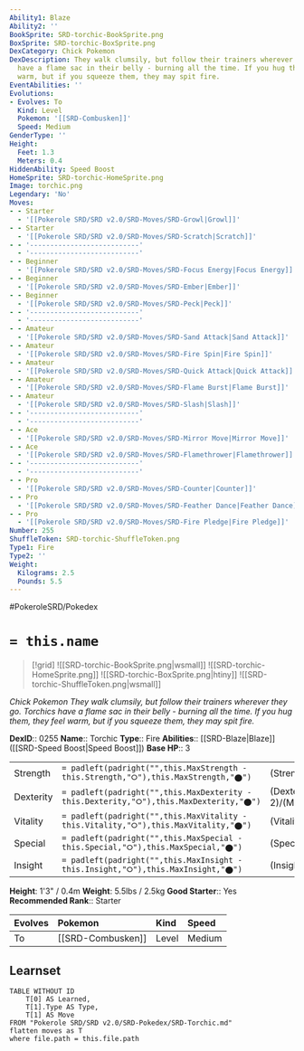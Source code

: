 ```yaml
---
Ability1: Blaze
Ability2: ''
BookSprite: SRD-torchic-BookSprite.png
BoxSprite: SRD-torchic-BoxSprite.png
DexCategory: Chick Pokemon
DexDescription: They walk clumsily, but follow their trainers wherever they go. Torchics
  have a flame sac in their belly - burning all the time. If you hug them, they feel
  warm, but if you squeeze them, they may spit fire.
EventAbilities: ''
Evolutions:
- Evolves: To
  Kind: Level
  Pokemon: '[[SRD-Combusken]]'
  Speed: Medium
GenderType: ''
Height:
  Feet: 1.3
  Meters: 0.4
HiddenAbility: Speed Boost
HomeSprite: SRD-torchic-HomeSprite.png
Image: torchic.png
Legendary: 'No'
Moves:
- - Starter
  - '[[Pokerole SRD/SRD v2.0/SRD-Moves/SRD-Growl|Growl]]'
- - Starter
  - '[[Pokerole SRD/SRD v2.0/SRD-Moves/SRD-Scratch|Scratch]]'
- - '---------------------------'
  - '---------------------------'
- - Beginner
  - '[[Pokerole SRD/SRD v2.0/SRD-Moves/SRD-Focus Energy|Focus Energy]]'
- - Beginner
  - '[[Pokerole SRD/SRD v2.0/SRD-Moves/SRD-Ember|Ember]]'
- - Beginner
  - '[[Pokerole SRD/SRD v2.0/SRD-Moves/SRD-Peck|Peck]]'
- - '---------------------------'
  - '---------------------------'
- - Amateur
  - '[[Pokerole SRD/SRD v2.0/SRD-Moves/SRD-Sand Attack|Sand Attack]]'
- - Amateur
  - '[[Pokerole SRD/SRD v2.0/SRD-Moves/SRD-Fire Spin|Fire Spin]]'
- - Amateur
  - '[[Pokerole SRD/SRD v2.0/SRD-Moves/SRD-Quick Attack|Quick Attack]]'
- - Amateur
  - '[[Pokerole SRD/SRD v2.0/SRD-Moves/SRD-Flame Burst|Flame Burst]]'
- - Amateur
  - '[[Pokerole SRD/SRD v2.0/SRD-Moves/SRD-Slash|Slash]]'
- - '---------------------------'
  - '---------------------------'
- - Ace
  - '[[Pokerole SRD/SRD v2.0/SRD-Moves/SRD-Mirror Move|Mirror Move]]'
- - Ace
  - '[[Pokerole SRD/SRD v2.0/SRD-Moves/SRD-Flamethrower|Flamethrower]]'
- - '---------------------------'
  - '---------------------------'
- - Pro
  - '[[Pokerole SRD/SRD v2.0/SRD-Moves/SRD-Counter|Counter]]'
- - Pro
  - '[[Pokerole SRD/SRD v2.0/SRD-Moves/SRD-Feather Dance|Feather Dance]]'
- - Pro
  - '[[Pokerole SRD/SRD v2.0/SRD-Moves/SRD-Fire Pledge|Fire Pledge]]'
Number: 255
ShuffleToken: SRD-torchic-ShuffleToken.png
Type1: Fire
Type2: ''
Weight:
  Kilograms: 2.5
  Pounds: 5.5
---
```


#PokeroleSRD/Pokedex

# `= this.name`

> [!grid]
> ![[SRD-torchic-BookSprite.png|wsmall]]
> ![[SRD-torchic-HomeSprite.png]]
> ![[SRD-torchic-BoxSprite.png|htiny]]
> ![[SRD-torchic-ShuffleToken.png|wsmall]]


*Chick Pokemon*
*They walk clumsily, but follow their trainers wherever they go. Torchics have a flame sac in their belly - burning all the time. If you hug them, they feel warm, but if you squeeze them, they may spit fire.*

**DexID**:: 0255
**Name**:: Torchic
**Type**:: Fire
**Abilities**:: [[SRD-Blaze|Blaze]] ([[SRD-Speed Boost|Speed Boost]])
**Base HP**:: 3

|           |                                                                                        |                                          |
| --------- | -------------------------------------------------------------------------------------- | ---------------------------------------- |
| Strength  | `= padleft(padright("",this.MaxStrength - this.Strength,"⭘"),this.MaxStrength,"⬤")`    | (Strength::2)/(MaxStrength::4)   |
| Dexterity | `= padleft(padright("",this.MaxDexterity - this.Dexterity,"⭘"),this.MaxDexterity,"⬤")` | (Dexterity:: 2)/(MaxDexterity::4) |
| Vitality  | `= padleft(padright("",this.MaxVitality - this.Vitality,"⭘"),this.MaxVitality,"⬤")`    | (Vitality::1)/(MaxVitality::3)   |
| Special   | `= padleft(padright("",this.MaxSpecial - this.Special,"⭘"),this.MaxSpecial,"⬤")`       | (Special::2)/(MaxSpecial::5)     |
| Insight   | `= padleft(padright("",this.MaxInsight - this.Insight,"⭘"),this.MaxInsight,"⬤")`       | (Insight::2)/(MaxInsight::4)     |

**Height**: 1'3" / 0.4m
**Weight**: 5.5lbs / 2.5kg
**Good Starter**:: Yes
**Recommended Rank**:: Starter

| Evolves   | Pokemon           | Kind   | Speed   |
|:----------|:------------------|:-------|:--------|
| To        | [[SRD-Combusken]] | Level  | Medium  |

## Learnset

```dataview
TABLE WITHOUT ID
    T[0] AS Learned,
    T[1].Type AS Type,
    T[1] AS Move
FROM "Pokerole SRD/SRD v2.0/SRD-Pokedex/SRD-Torchic.md"
flatten moves as T
where file.path = this.file.path
```
